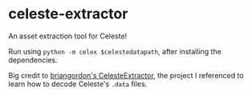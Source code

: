 # celeste-extractor
An asset extraction tool for Celeste!

Run using `python -m celex $celestedatapath`, after installing the dependencies.

Big credit to [briangordon's CelesteExtractor](https://github.com/briangordon/CelesteExtractor), the project I referenced to learn how to decode Celeste's `.data` files.